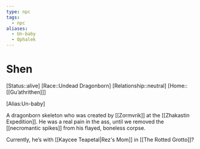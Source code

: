 ```yaml
---
type: npc
tags:
  - npc
aliases:
  - Un-baby
  - Ophalek
---
```


# Shen
[Status::alive]
[Race::Undead Dragonborn]
[Relationship::neutral]
[Home::[[Gu’athrithen]]]

[Alias:Un-baby]

A dragonborn skeleton who was created by [[Zormvrik]] at the [[Zhakastin Expedition]]. He was a real pain in the ass, until we removed the [[necromantic spikes]] from his flayed, boneless corpse. 

Currently, he’s with [[Kaycee Teapetal|Rez's Mom]] in [[The Rotted Grotto]]? 